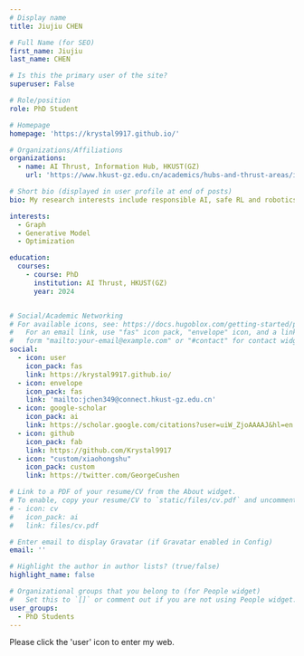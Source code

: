 ```yaml
---
# Display name
title: Jiujiu CHEN

# Full Name (for SEO)
first_name: Jiujiu
last_name: CHEN

# Is this the primary user of the site?
superuser: False

# Role/position
role: PhD Student

# Homepage
homepage: 'https://krystal9917.github.io/'

# Organizations/Affiliations
organizations:
  - name: AI Thrust, Information Hub, HKUST(GZ)
    url: 'https://www.hkust-gz.edu.cn/academics/hubs-and-thrust-areas/information-hub/artificial-intelligence/'

# Short bio (displayed in user profile at end of posts)
bio: My research interests include responsible AI, safe RL and robotics, and optimization.

interests:
  - Graph
  - Generative Model
  - Optimization

education:
  courses:
    - course: PhD
      institution: AI Thrust, HKUST(GZ)
      year: 2024


# Social/Academic Networking
# For available icons, see: https://docs.hugoblox.com/getting-started/page-builder/#icons
#   For an email link, use "fas" icon pack, "envelope" icon, and a link in the
#   form "mailto:your-email@example.com" or "#contact" for contact widget.
social:
  - icon: user
    icon_pack: fas
    link: https://krystal9917.github.io/
  - icon: envelope
    icon_pack: fas
    link: 'mailto:jchen349@connect.hkust-gz.edu.cn'
  - icon: google-scholar
    icon_pack: ai
    link: https://scholar.google.com/citations?user=uiW_ZjoAAAAJ&hl=en
  - icon: github
    icon_pack: fab
    link: https://github.com/Krystal9917
  - icon: "custom/xiaohongshu"
    icon_pack: custom
    link: https://twitter.com/GeorgeCushen

# Link to a PDF of your resume/CV from the About widget.
# To enable, copy your resume/CV to `static/files/cv.pdf` and uncomment the lines below.
# - icon: cv
#   icon_pack: ai
#   link: files/cv.pdf

# Enter email to display Gravatar (if Gravatar enabled in Config)
email: ''

# Highlight the author in author lists? (true/false)
highlight_name: false

# Organizational groups that you belong to (for People widget)
#   Set this to `[]` or comment out if you are not using People widget.
user_groups:
  - PhD Students
---
```


Please click the 'user' icon to enter my web.

